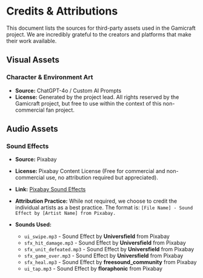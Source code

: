 # Credits & Attributions
This document lists the sources for third-party assets used in the Gamicraft project. We are incredibly grateful to the creators and platforms that make their work available.

## Visual Assets

### Character & Environment Art

- **Source:** ChatGPT-4o / Custom AI Prompts
- **License:** Generated by the project lead. All rights reserved by the Gamicraft project, but free to use within the context of this non-commercial fan project.

## Audio Assets

### Sound Effects

- **Source:** Pixabay
- **License:** Pixabay Content License (Free for commercial and non-commercial use, no attribution required but appreciated).
- **Link:** [Pixabay Sound Effects](https://pixabay.com/sound-effects/)
- **Attribution Practice:** While not required, we choose to credit the individual artists as a best practice. The format is: `[File Name] - Sound Effect by [Artist Name] from Pixabay.`

- **Sounds Used:**
    - `ui_swipe.mp3` - Sound Effect by **Universfield** from Pixabay
    - `sfx_hit_damage.mp3` - Sound Effect by **Universfield** from Pixabay
    - `sfx_unit_defeated.mp3` - Sound Effect by **Universfield** from Pixabay
    - `sfx_game_over.mp3` - Sound Effect by **Universfield** from Pixabay
    - `sfx_heal.mp3` - Sound Effect by **freesound_community** from Pixabay
    - `ui_tap.mp3` - Sound Effect by **floraphonic** from Pixabay
